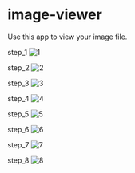 # image-viewer
Use this app to view your image file.

step_1
![1](https://github.com/clarsendartois/image-viewer/assets/116375601/14fc32be-fe3d-450c-886c-1829456bee8d)

step_2
![2](https://github.com/clarsendartois/image-viewer/assets/116375601/8a9b5640-caa7-481e-b5a6-5b557865d445)


step_3
![3](https://github.com/clarsendartois/image-viewer/assets/116375601/ea491b05-32d5-487e-9dbf-e6fa7eaeab8e)


step_4
![4](https://github.com/clarsendartois/image-viewer/assets/116375601/fd61b7b1-a0bb-458b-ba59-2f709f76ee0b)


step_5
![5](https://github.com/clarsendartois/image-viewer/assets/116375601/99746cd5-4e51-4b17-825a-7bcf94d00f45)

step_6
![6](https://github.com/clarsendartois/image-viewer/assets/116375601/32bdad3d-92a1-454d-8421-88b1569e0ef4)


step_7
![7](https://github.com/clarsendartois/image-viewer/assets/116375601/0a0c626f-8b58-4edd-bd0f-4f8d00003bb7)


step_8
![8](https://github.com/clarsendartois/image-viewer/assets/116375601/b43f55aa-e05c-44b2-840c-c03f2e2a872b)

